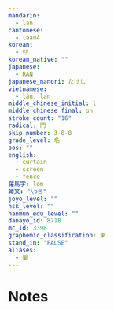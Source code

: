 ```yaml
---
mandarin:
  - lán
cantonese:
  - laan4
korean:
  - 란
korean_native: ""
japanese:
  - RAN
japanese_nanori: たけし
vietnamese:
  - làn, lan
middle_chinese_initial: l
middle_chinese_final: ɑn
stroke_count: "16"
radical: 門
skip_number: 3-8-8
grade_level: 名
pos: ""
english:
  - curtain
  - screen
  - fence
羅馬字: lom
韓文: "\b롬"
joyo_level: ""
hsk_level: ""
hanmun_edu_level: ""
danayo_id: 8718
mc_id: 3398
graphemic_classification: 柬
stand_in: "FALSE"
aliases:
  - 闌
---
```


# Notes
